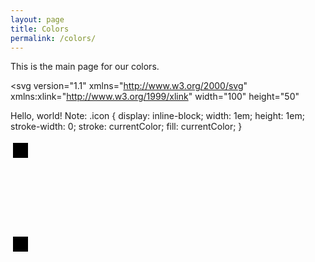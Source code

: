 ```yaml
---
layout: page
title: Colors
permalink: /colors/
---
```


This is the main page for our colors.


<?xml version="1.0" encoding="utf-8"?>
<svg version="1.1" 
     xmlns="http://www.w3.org/2000/svg"
     xmlns:xlink="http://www.w3.org/1999/xlink"
     width="100" height="50"
>
  <text font-size="16" x="10" y="20">
    <tspan fill="red">Hello</tspan>,
    <tspan fill="green">world</tspan>!
  </text>
</svg>

<symbol id="icon-stop2" viewBox="0 0 32 32">
<title>stop2</title>
<path d="M4 4h24v24h-24z"></path>
</symbol>
Note:
.icon {
  display: inline-block;
  width: 1em;
  height: 1em;
  stroke-width: 0;
  stroke: currentColor;
  fill: currentColor;
}

<svg class="icon blue icon-stop2"><path d="M4 4h24v24h-24z"></path></svg>
<svg class="icon green icon-stop2"><title>stop2</title>
<path d="M4 4h24v24h-24z"></path></svg>
<svg class="icon red icon-stop2"><use xlink:href="#icon-stop2"></use></svg>
<svg class="icon orange icon-stop2"><use xlink:href="#icon-stop2"></use></svg>
